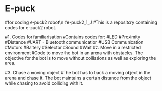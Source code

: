 # E-puck
#for coding e-puck2 robot\n
#e-puck2_1_J
#This is a repository containing codes for e-puck2 robot.

#1. Codes for familiarisation
#Contains codes for:
#LED
#Proximity
#Distance
#UART - Bluetooth communication
#USB Communication
#Motors
#Battery
#Selector
#Sound
#Wait
#2. Move in a restricted environment
#Code to move the bot in an arena with obstacles. The objective for the bot is to move without collissions as well as exploring the area.

#3. Chase a moving object
#The bot has to track a moving object in the arena and chase it. The bot maintains a certain distance from the object while chasing to avoid colliding with it.
